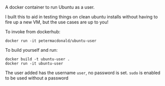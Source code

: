 A docker container to run Ubuntu as a user.

I built this to aid in testing things on clean ubuntu installs without having to fire up a new VM,
but the use cases are up to you!

To invoke from dockerhub:
```
docker run -it petermacdonald/ubuntu-user
```

To build yourself and run:
```
docker build -t ubuntu-user .
docker run -it ubuntu-user
```

The user added has the username `user`, no password is set.
`sudo` is enabled to be used without a password